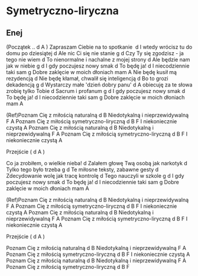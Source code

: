 # Symetryczno-liryczna
## Enej


(Początek ..  d A )
Zapraszam Ciebie na to spotkanie  d
I wtedy wrócisz tu do domu po dziesiątej  d
Ale nic Ci się nie stanie  g d
Czy Ty się zgodzisz - ja tego nie wiem  d
To nienormalne i nachalne z mojej strony d
Ale będzie nam jak w niebie g d
I gdy poczujesz nowy smak  d
To będę ja! d
I niecodziennie taki sam g
Dobre zaklęcie w moich dłoniach mam A
Nie będę kusił mą rezydencją  d
Nie będę kłamał, chwalił się inteligencją d
Bo to grozi dekadencją  g d
Wystarczy małe 'dzień dobry panu' d
A obiecuję za te słowa zrobię tylko Tobie d
Sacrum i profanum g d
I gdy poczujesz nowy smak d
To będę ja! d
I niecodziennie taki sam g
Dobre zaklęcie w moich dłoniach mam A

(Ref)Poznam Cię z miłością naturalną    d B
Niedotykalną i nieprzewidywalną   F A
Poznam Cię z miłością symetryczno-liryczną  d B F
I niekoniecznie czystą  A
Poznam Cię z miłością naturalną  d B
Niedotykalną i nieprzewidywalną F A
Poznam Cię z miłością symetryczno-liryczną  d B F
I niekoniecznie czystą  A

Przejście ( d A )

Co ja zrobiłem, o wielkie nieba!   d
Zalałem głowę Twą osobą jak narkotyk d
Tylko tego było trzeba g d
Te miłosne teksty, zabawne gesty d
Zdecydowanie wolę jak tracę kontrolę d
Tego nauczyli w szkole  g d
I gdy poczujesz nowy smak d
To będę ja! d
I niecodziennie taki sam g
Dobre zaklęcie w moich dłoniach mam A

(Ref)Poznam Cię z miłością naturalną  d B
Niedotykalną i nieprzewidywalną  F A
Poznam Cię z miłością symetryczno-liryczną d B F
I niekoniecznie czystą A
Poznam Cię z miłością naturalną d B
Niedotykalną i nieprzewidywalną F A
Poznam Cię z miłością symetryczno-liryczną  d B F
I niekoniecznie czystą A

Przejście ( d A )

Poznam Cię z miłością naturalną d B
Niedotykalną i nieprzewidywalną F A
Poznam Cię z miłością symetryczno-liryczną d B F
I niekoniecznie czystą A
Poznam Cię z miłością naturalną d B
Niedotykalną i nieprzewidywalną F A
Poznam Cię z miłością symetryczno-liryczną d B F



